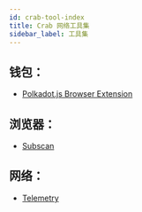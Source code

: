 ```yaml
---
id: crab-tool-index
title: Crab 网络工具集
sidebar_label: 工具集
---
```


## 钱包：

-  [Polkadot.js Browser Extension](https://github.com/polkadot-js/extension)

## 浏览器：

- [Subscan](https://crab.subscan.io/)

## 网络：

- [Telemetry](https://telemetry.polkadot.io/#list/crab)
